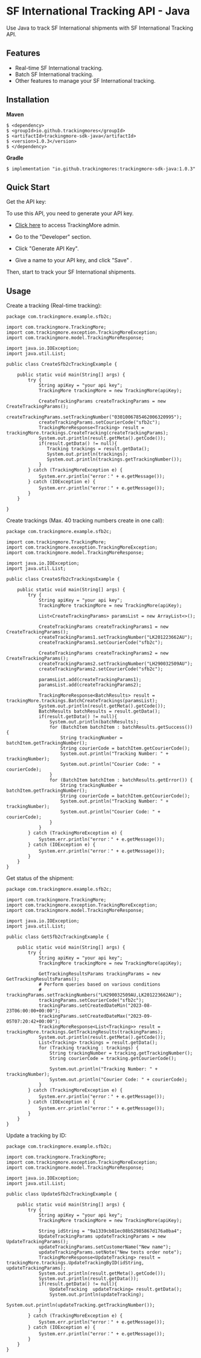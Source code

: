 SF International Tracking API - Java
================================
Use Java to track SF International shipments with SF International Tracking API.

Features
--------
- Real-time SF International tracking.
- Batch SF International tracking.
- Other features to manage your SF International tracking.

Installation
------------

**Maven**

    $ <dependency>
    $ <groupId>io.github.trackingmores</groupId>
    $ <artifactId>trackingmore-sdk-java</artifactId>
    $ <version>1.0.3</version>
    $ </dependency>

**Gradle**

    $ implementation "io.github.trackingmores:trackingmore-sdk-java:1.0.3"

Quick Start
----------
Get the API key:

To use this API, you need to generate your API key.

- <a href="https://admin.trackingmore.com/developer/apikey" target="_blank" rel="noreferrer">
  Click here</a> to access TrackingMore admin.

- Go to the "Developer" section.

- Click "Generate API Key".

- Give a name to your API key, and click "Save" .


Then, start to track your SF International shipments.

Usage
----------

Create a tracking (Real-time tracking):

    package com.trackingmore.example.sfb2c;
    
    import com.trackingmore.TrackingMore;
    import com.trackingmore.exception.TrackingMoreException;
    import com.trackingmore.model.TrackingMoreResponse;
    
    import java.io.IOException;
    import java.util.List;
    
    public class CreateSfb2cTrackingExample {
    
        public static void main(String[] args) {
            try {
                String apiKey = "your api key";
                TrackingMore trackingMore = new TrackingMore(apiKey);
                
                CreateTrackingParams createTrackingParams = new CreateTrackingParams();
                createTrackingParams.setTrackingNumber("0301006785462006320995");
                createTrackingParams.setCourierCode("sfb2c");
                TrackingMoreResponse<Tracking> result = trackingMore.trackings.CreateTracking(createTrackingParams);
                System.out.println(result.getMeta().getCode());
                if(result.getData() != null){
                   Tracking trackings = result.getData();
                   System.out.println(trackings);
                   System.out.println(trackings.getTrackingNumber());
                }
            } catch (TrackingMoreException e) {
                System.err.println("error：" + e.getMessage());
            } catch (IOException e) {
                System.err.println("error：" + e.getMessage());
            }
        }
    
    }


Create trackings (Max. 40 tracking numbers create in one call):

    package com.trackingmore.example.sfb2c;
    
    import com.trackingmore.TrackingMore;
    import com.trackingmore.exception.TrackingMoreException;
    import com.trackingmore.model.TrackingMoreResponse;
    
    import java.io.IOException;
    import java.util.List;
    
    public class CreateSfb2cTrackingsExample {
    
        public static void main(String[] args) {
            try {
                String apiKey = "your api key";
                TrackingMore trackingMore = new TrackingMore(apiKey);
                
                List<CreateTrackingParams> paramsList = new ArrayList<>();
                
                CreateTrackingParams createTrackingParams1 = new CreateTrackingParams();
                createTrackingParams1.setTrackingNumber("LK201223662AU");
                createTrackingParams1.setCourierCode("sfb2c");
                
                CreateTrackingParams createTrackingParams2 = new CreateTrackingParams();
                createTrackingParams2.setTrackingNumber("LH290032509AU");
                createTrackingParams2.setCourierCode("sfb2c");
                
                paramsList.add(createTrackingParams1);
                paramsList.add(createTrackingParams2);
                
                TrackingMoreResponse<BatchResults> result = trackingMore.trackings.BatchCreateTrackings(paramsList);
                System.out.println(result.getMeta().getCode());
                BatchResults batchResults = result.getData();
                if(result.getData() != null){
                    System.out.println(batchResults);
                    for (BatchItem batchItem : batchResults.getSuccess()) {
                        String trackingNumber = batchItem.getTrackingNumber();
                        String courierCode = batchItem.getCourierCode();
                        System.out.println("Tracking Number: " + trackingNumber);
                        System.out.println("Courier Code: " + courierCode);
                    }
                    for (BatchItem batchItem : batchResults.getError()) {
                        String trackingNumber = batchItem.getTrackingNumber();
                        String courierCode = batchItem.getCourierCode();
                        System.out.println("Tracking Number: " + trackingNumber);
                        System.out.println("Courier Code: " + courierCode);
                    }
                }
            } catch (TrackingMoreException e) {
                System.err.println("error：" + e.getMessage());
            } catch (IOException e) {
                System.err.println("error：" + e.getMessage());
            }
        }
    }


Get status of the shipment:

    package com.trackingmore.example.sfb2c;
    
    import com.trackingmore.TrackingMore;
    import com.trackingmore.exception.TrackingMoreException;
    import com.trackingmore.model.TrackingMoreResponse;
    
    import java.io.IOException;
    import java.util.List;
    
    public class GetSfb2cTrackingExample {
    
        public static void main(String[] args) {
            try {
                String apiKey = "your api key";
                TrackingMore trackingMore = new TrackingMore(apiKey);
                
                GetTrackingResultsParams trackingParams = new GetTrackingResultsParams();
                # Perform queries based on various conditions
                # trackingParams.setTrackingNumbers("LH290032509AU,LK201223662AU");
                trackingParams.setCourierCode("sfb2c");
                trackingParams.setCreatedDateMin("2023-08-23T06:00:00+00:00");
                trackingParams.setCreatedDateMax("2023-09-05T07:20:42+00:00");
                TrackingMoreResponse<List<Tracking>> result = trackingMore.trackings.GetTrackingResults(trackingParams);
                System.out.println(result.getMeta().getCode());
                List<Tracking> trackings = result.getData();
                for (Tracking tracking : trackings) {
                    String trackingNumber = tracking.getTrackingNumber();
                    String courierCode = tracking.getCourierCode();
                    
                    System.out.println("Tracking Number: " + trackingNumber);
                    System.out.println("Courier Code: " + courierCode);
                }
            } catch (TrackingMoreException e) {
                System.err.println("error：" + e.getMessage());
            } catch (IOException e) {
                System.err.println("error：" + e.getMessage());
            }
        }
    }


Update a tracking by ID:

    package com.trackingmore.example.sfb2c;
    
    import com.trackingmore.TrackingMore;
    import com.trackingmore.exception.TrackingMoreException;
    import com.trackingmore.model.TrackingMoreResponse;
    
    import java.io.IOException;
    import java.util.List;
    
    public class UpdateSfb2cTrackingExample {
    
        public static void main(String[] args) {
            try {
                String apiKey = "your api key";
                TrackingMore trackingMore = new TrackingMore(apiKey);
                
                String idString = "9a1339cb81ec08b52985867d176a0ba4";
                UpdateTrackingParams updateTrackingParams = new UpdateTrackingParams();
                updateTrackingParams.setCustomerName("New name");
                updateTrackingParams.setNote("New tests order note");
                TrackingMoreResponse<UpdateTracking> result = trackingMore.trackings.UpdateTrackingByID(idString, updateTrackingParams);
                System.out.println(result.getMeta().getCode());
                System.out.println(result.getData());
                if(result.getData() != null){
                    UpdateTracking  updateTracking= result.getData();
                    System.out.println(updateTracking);
                    System.out.println(updateTracking.getTrackingNumber());
                }
            } catch (TrackingMoreException e) {
                System.err.println("error：" + e.getMessage());
            } catch (IOException e) {
                System.err.println("error：" + e.getMessage());
            }
        }
    }
